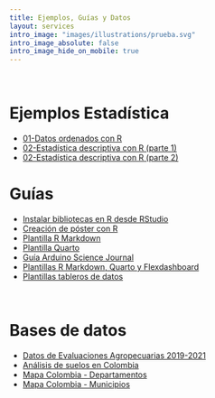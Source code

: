 ```yaml
---
title: Ejemplos, Guías y Datos
layout: services
intro_image: "images/illustrations/prueba.svg"
intro_image_absolute: false
intro_image_hide_on_mobile: true
---
```


<br>

# Ejemplos Estadística

- [01-Datos ordenados con R](https://rpubs.com/Edimer/1085208)
- [02-Estadística descriptiva con R (parte 1)](https://rpubs.com/Edimer/1094328)
- [02-Estadística descriptiva con R (parte 2)](https://rpubs.com/Edimer/1102969)

# Guías

- [Instalar bibliotecas en R desde RStudio](/temas/Guides/01-InstallPackage.html)
- [Creación de póster con R](/temas/Guides/examples_experimental_design/poster-plantilla.zip)
- [Plantilla R Markdown](/temas/Guides/00-plantila-rmarkdown.zip)
- [Plantilla Quarto](/temas/Guides/plantilla-quarto.zip)
- [Guía Arduino Science Journal](https://rpubs.com/Edimer/954711)
- [Plantillas R Markdown, Quarto  y Flexdashboard](/temas/Guides/plantillas-R-udea.zip)
- [Plantillas tableros de datos](/temas/Guides/plantillas-tableros.zip)

<br>

# Bases de datos

- [Datos de Evaluaciones Agropecuarias 2019-2021](/temas/data/Evaluaciones_Agropecuarias_Municipales___EVA._2019_-_2021._Base_Agr_cola.csv)
- [Análisis de suelos en Colombia](/temas/data/Resultados_de_An_lisis_de_Laboratorio_Suelos_en_Colombia.csv)
- [Mapa Colombia - Departamentos](/temas/data/MGN2021_DPTO_POLITICO.rar)
- [Mapa Colombia - Municipios](/temas/data/MGN2021_MPIO_POLITICO.rar)
